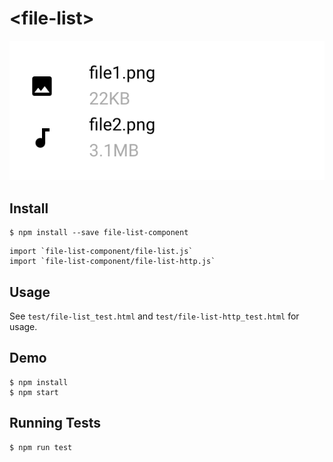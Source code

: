 # \<file-list\>

![screenshot](demo/screenshot.png)

## Install
```
$ npm install --save file-list-component
```

```
import `file-list-component/file-list.js`
import `file-list-component/file-list-http.js`
```

## Usage
See `test/file-list_test.html` and `test/file-list-http_test.html` for usage.

## Demo 

```
$ npm install
$ npm start
```

## Running Tests

```
$ npm run test 
```
